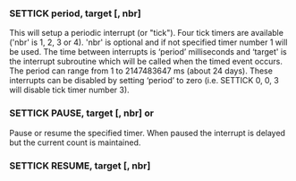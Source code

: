 

### SETTICK period, target [, nbr]

This will setup a periodic interrupt (or "tick"). Four tick timers are available ('nbr' is 1, 2, 3 or 4). 'nbr' is optional and if not specified timer number 1 will be used. The time between interrupts is ‘period’ milliseconds and ‘target' is the interrupt subroutine which will be called when the timed event occurs. The period can range from 1 to 2147483647 ms (about 24 days). These interrupts can be disabled by setting ‘period’ to zero (i.e. SETTICK 0, 0, 3 will disable tick timer number 3).

### SETTICK PAUSE, target [, nbr] or

Pause or resume the specified timer. When paused the interrupt is delayed but the current count is maintained.

### SETTICK RESUME, target [, nbr]

